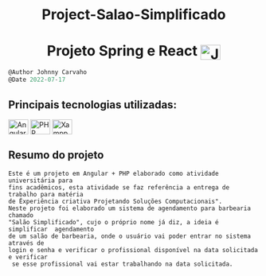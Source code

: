 <h1 align="center">
    Project-Salao-Simplificado
</h1>

<h1 align="center">Projeto Spring e React <img align="center" alt="Johnny-Oficial" height="30" width="40" src="./frontend/src/assets/img/Medalha.svg" /></h1>

```javascript
@Author Johnny Carvaho
@Date 2022-07-17
```

## Principais tecnologias utilizadas: <br/>
<p>
  <img align="center" alt="Angular" height="30" width="40" src="https://cdn.jsdelivr.net/gh/devicons/devicon/icons/angularjs/angularjs-original.svg" />
  <img align="center" alt="PHP" height="30" width="40" src="https://cdn.jsdelivr.net/gh/devicons/devicon/icons/php/php-original.svg" />
  <img align="center" alt="Xampp" height="30" width="40" src="https://cdn2.iconfinder.com/data/icons/pack1-baco-flurry-icons-style/512/XAMPP.png" />
 
</p>

## Resumo do projeto

```
Este é um projeto em Angular + PHP elaborado como atividade universitária para 
fins acadêmicos, esta atividade se faz referência a entrega de trabalho para matéria 
de Ëxperiência criativa Projetando Soluções Computacionais". 
Neste projeto foi elaborado um sistema de agendamento para barbearia chamado 
"Salão Simplificado", cujo o próprio nome já diz, a ideia é simplificar  agendamento
de um salão de barbearia, onde o usuário vai poder entrar no sistema através de 
login e senha e verificar o profissional disponível na data solicitada e verificar
 se esse profissional vai estar trabalhando na data solicitada.
```

